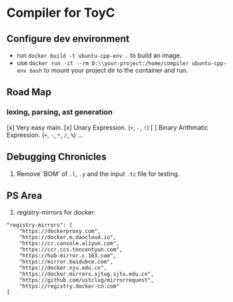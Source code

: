 ﻿# Compiler for ToyC

## Configure dev environment
- run `docker build -t ubuntu-cpp-env .` to build an image.
- use `docker run -it --rm D:\\your-project:/home/compiler ubuntu-cpp-env bash` to mount your project dir to the container and run.

## Road Map
### lexing, parsing, ast generation
[x] Very easy main.
[x] Unary Expression. (`+`, `-`, `!`)
[ ] Binary Arithmatic Expression. (`+`, `-`, `*`, `/`, `%`)
...

## Debugging Chronicles
1. Remove 'BOM' of `.l`, `.y` and the input `.tc` file for testing.

## PS Area
1. registry-mirrors for docker:
```
"registry-mirrors": [
    "https://dockerproxy.com",
    "https://docker.m.daocloud.io",
    "https://cr.console.aliyun.com",
    "https://ccr.ccs.tencentyun.com",
    "https://hub-mirror.c.163.com",
    "https://mirror.baidubce.com",
    "https://docker.nju.edu.cn",
    "https://docker.mirrors.sjtug.sjtu.edu.cn",
    "https://github.com/ustclug/mirrorrequest",
    "https://registry.docker-cn.com"
]
```
